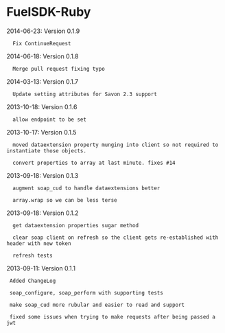 FuelSDK-Ruby
============

2014-06-23: Version 0.1.9
```
  Fix ContinueRequest
```

2014-06-18: Version 0.1.8
```
  Merge pull request fixing typo
```

2014-03-13: Version 0.1.7
```
  Update setting attributes for Savon 2.3 support
```

2013-10-18: Version 0.1.6
```
  allow endpoint to be set
```

2013-10-17: Version 0.1.5
```
  moved dataextension property munging into client so not required to instantiate those objects.

  convert properties to array at last minute. fixes #14
```

2013-09-18: Version 0.1.3
```
  augment soap_cud to handle dataextensions better

  array.wrap so we can be less terse
```

2013-09-18: Version 0.1.2
```
  get dataextension properties sugar method

  clear soap client on refresh so the client gets re-established with header with new token

  refresh tests
```

2013-09-11: Version 0.1.1
```
 Added ChangeLog

 soap_configure, soap_perform with supporting tests

 make soap_cud more rubular and easier to read and support

 fixed some issues when trying to make requests after being passed a jwt
```
